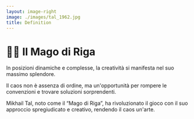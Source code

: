 ```yaml
---
layout: image-right
image: ./images/tal_1962.jpg
title: Definition
---
```


# 🧙‍♂️ Il Mago di Riga

<div class="mt-6 text-left">
  <p class="text-base text-gray-400 mb-4 leading-relaxed">
    In posizioni dinamiche e complesse, la creatività si manifesta nel suo massimo splendore.     
  </p>
  <p class="text-base text-gray-400 leading-relaxed">
    Il caos non è assenza di ordine, ma un'opportunità per rompere le convenzioni e trovare soluzioni sorprendenti.
  </p>
  <p class="text-base text-gray-400 leading-relaxed">
    Mikhail Tal, noto come il “Mago di Riga”, ha rivoluzionato il gioco con il suo approccio spregiudicato e creativo, rendendo il caos un'arte.
  </p>
</div> 

<Footer />

